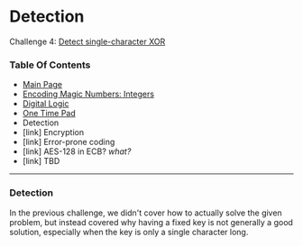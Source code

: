 # Detection
Challenge 4: [Detect single-character XOR](https://cryptopals.com/sets/1/challenges/4)

### Table Of Contents
* [Main Page](../)
* [Encoding Magic Numbers: Integers](../problem1/)
* [Digital Logic](../problem2/)
* [One Time Pad](../problem3/)
* Detection
* [link] Encryption
* [link] Error-prone coding
* [link] AES-128 in ECB? *what?*
* [link] TBD
---
### Detection
In the previous challenge, we didn't cover how to actually solve the given problem, but instead covered why having a fixed key is not generally a good solution, especially when the key is only a single character long.  